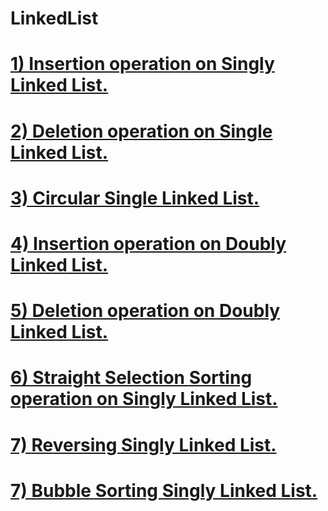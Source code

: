 # LinkedList

# [1) Insertion operation on Singly Linked List.](https://github.com/ibadsaleem/LinkedList/blob/master/insertion_linked.cpp)
# [2) Deletion operation on Single Linked List.](https://github.com/ibadsaleem/LinkedList/blob/master/deletion_linked.cpp)
# [3) Circular Single Linked List.](https://github.com/ibadsaleem/LinkedList/blob/master/Circular%20List.cpp)
# [4) Insertion operation on Doubly Linked List.](https://github.com/ibadsaleem/LinkedList/blob/master/Doubly_Link_List.cpp)
# [5) Deletion operation on Doubly Linked List.](https://github.com/ibadsaleem/LinkedList/blob/master/Doubly_Link_List.cpp)
# [6) Straight Selection Sorting operation on Singly Linked List.](https://github.com/ibadsaleem/LinkedList/blob/master/Straight_Selection_Sorting_Link_List.cpp)
# [7) Reversing Singly Linked List.](https://github.com/ibadsaleem/LinkedList/blob/master/Reversing_List.cpp)
# [7) Bubble Sorting Singly Linked List.](https://github.com/ibadsaleem/LinkedList/blob/master/Bubble_Sort_Link_List.cpp)

